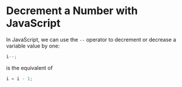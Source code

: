 # Decrement a Number with JavaScript

In JavaScript, we can use the `--` operator to decrement or decrease a variable value by one:

```js
i--;
```

is the equivalent of

```js
i = i - 1;
```
